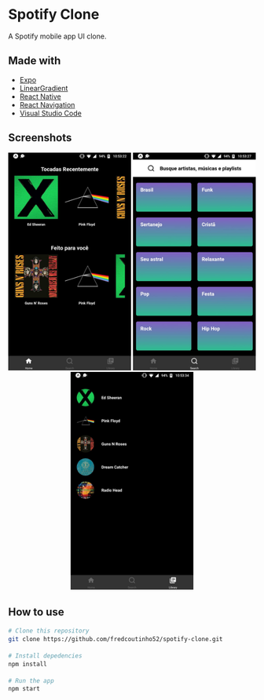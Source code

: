 # Spotify Clone

A Spotify mobile app UI clone.

## Made with

* [Expo](https://expo.io/)
* [LinearGradient](https://docs.expo.io/versions/latest/sdk/linear-gradient/)
* [React Native](https://reactnative.dev/)
* [React Navigation](https://reactnavigation.org/)
* [Visual Studio Code](https://code.visualstudio.com/)

## Screenshots

<center>
<span>
<img src="assets/home.jpeg" width="250">
<img src="assets/search.jpeg" width="250">
<img src="assets/library.jpeg" width="250">
</span>
</center>

## How to use

```bash
# Clone this repository
git clone https://github.com/fredcoutinho52/spotify-clone.git

# Install depedencies
npm install

# Run the app
npm start
```
